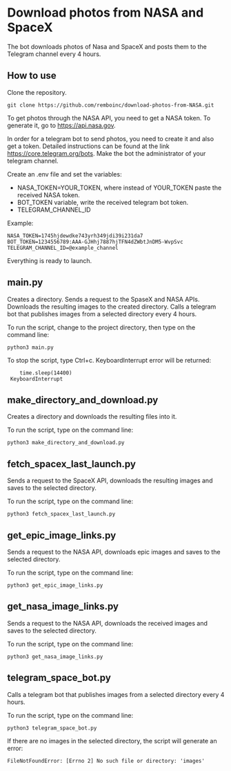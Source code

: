 # Download photos from NASA and SpaceX
The bot downloads photos of Nasa and SpaceX and posts them to the Telegram channel every 4 hours.
## How to use
Clone the repository.

    git clone https://github.com/remboinc/download-photos-from-NASA.git

To get photos through the NASA API, you need to get a NASA token. To generate it, go to https://api.nasa.gov.

In order for a telegram bot to send photos, you need to create it and also get a token. Detailed instructions can be found at the link https://core.telegram.org/bots.
Make the bot the administrator of your telegram channel.

Create an .env file and set the variables:

* NASA_TOKEN=YOUR_TOKEN, where instead of YOUR_TOKEN paste the received NASA token. 
* BOT_TOKEN variable, write the received telegram bot token.
* TELEGRAM_CHANNEL_ID

Example: 

    NASA_TOKEN=1745hjdewdke743yrh349jdi39i231da7
    BOT_TOKEN=1234556789:AAA-GJHhj7887hjTFN4dZWbtJnDM5-WvpSvc
    TELEGRAM_CHANNEL_ID=@example_channel
    
Everything is ready to launch.
    
## main.py 
Creates a directory. Sends a request to the SpaseX and NASA APIs. Downloads the resulting images to the created directory. Calls a telegram bot that publishes images from a selected directory every 4 hours. 

To run the script, change to the project directory, then type on the command line:

    python3 main.py

To stop the script, type Ctrl+c. KeyboardInterrupt error will be returned:

        time.sleep(14400)
     KeyboardInterrupt


## make_directory_and_download.py
Creates a directory and downloads the resulting files into it.

To run the script, type on the command line:
    
    python3 make_directory_and_download.py

## fetch_spacex_last_launch.py
Sends a request to the SpaceX API, downloads the resulting images and saves to the selected directory.

To run the script, type on the command line:

    python3 fetch_spacex_last_launch.py

## get_epic_image_links.py
Sends a request to the NASA API, downloads epic images and saves to the selected directory.

To run the script, type on the command line:

    python3 get_epic_image_links.py

## get_nasa_image_links.py
Sends a request to the NASA API, downloads the received images and saves to the selected directory.

To run the script, type on the command line:

    python3 get_nasa_image_links.py

## telegram_space_bot.py
Calls a telegram bot that publishes images from a selected directory every 4 hours. 

To run the script, type on the command line:

    python3 telegram_space_bot.py
    
If there are no images in the selected directory, the script will generate an error:
    
    FileNotFoundError: [Errno 2] No such file or directory: 'images'
    







